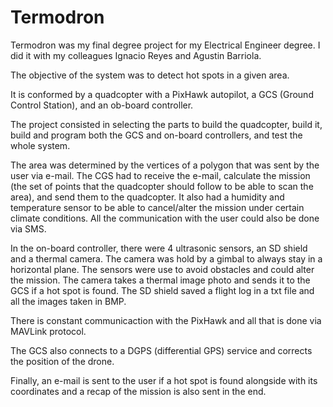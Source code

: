 # Termodron 

Termodron was my final degree project for my Electrical Engineer degree. I did it with my colleagues Ignacio Reyes and Agustin Barriola.

The objective of the system was to detect hot spots in a given area. 

It is conformed by a quadcopter with a PixHawk autopilot, a GCS (Ground Control Station), and an ob-board controller. 

The project consisted in selecting the parts to build the quadcopter, build it, build and program both the GCS and on-board controllers, and test the whole system. 

The area was determined by the vertices of a polygon that was sent by the user via e-mail. The CGS had to receive the e-mail, calculate the mission (the set of points that the quadcopter should follow to be able to scan the area), and send them to the quadcopter. It also had a humidity and temperature sensor to be able to cancel/alter the mission under certain climate conditions. All the communication with the user could also be done via SMS.

In the on-board controller, there were 4 ultrasonic sensors, an SD shield and a thermal camera. The camera was hold by a gimbal to always stay in a horizontal plane. The sensors were use to avoid obstacles and could alter the mission. The camera takes a thermal image photo and sends it to the GCS if a hot spot is found. The SD shield saved a flight log in a txt file and all the images taken in BMP.

There is constant communicaction with the PixHawk and all that is done via MAVLink protocol. 

The GCS also connects to a DGPS (differential GPS) service and corrects the position of the drone. 

Finally, an e-mail is sent to the user if a hot spot is found alongside with its coordinates and a recap of the mission is also sent in the end.
